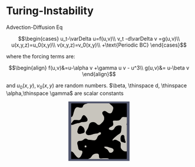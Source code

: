 # Turing-Instability
Advection-Diffusion Eq

$$\begin{cases} u_t-\varDelta u=f(u,v)\\ 
              v_t -d\varDelta v =g(u,v)\\ 
              u(x,y,z)=u_0(x,y)\\ 
              v(x,y,z)=v_0(x,y)\\ 
              +\text{Periodic BC} 
\end{cases}$$

where the forcing terms are:

$$\begin{align}
              f(u,v)&=u-\alpha v +\gamma u v - u^3\\ 
              g(u,v)&= u-\beta v
\end{align}$$

and
$u_0(x,y),v_0(x,y)$ are random numbers. $\beta, \thinspace d, \thinspace \alpha,\thinspace \gamma$ are scalar constants

<p align="center" width="100%">
    <img width="33%" src="image.png">
</p>
